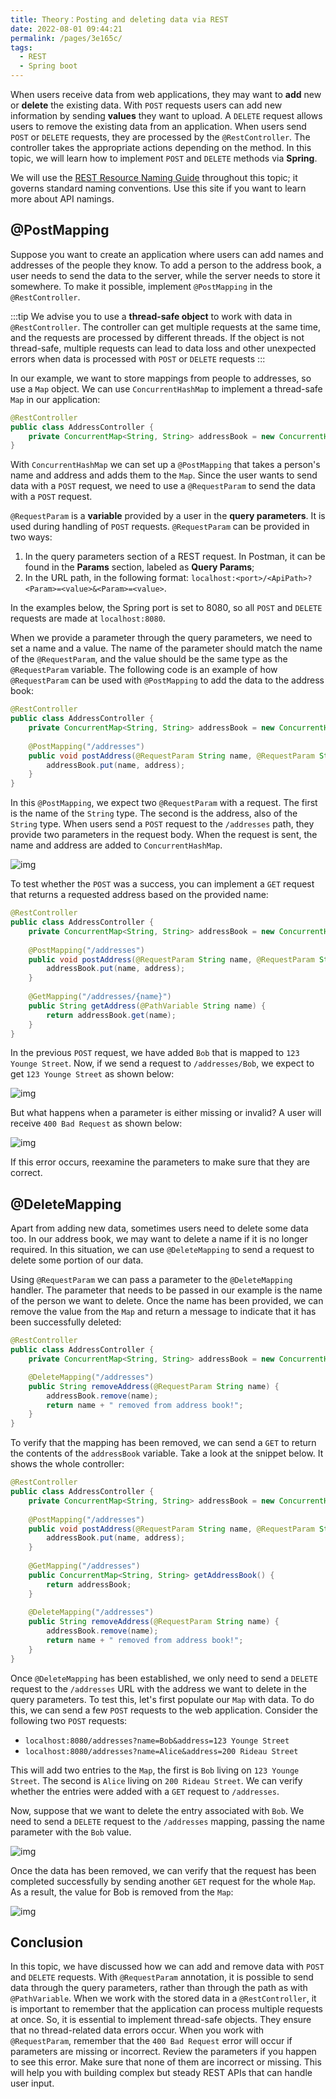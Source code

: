 ```yaml
---
title: Theory：Posting and deleting data via REST
date: 2022-08-01 09:44:21
permalink: /pages/3e165c/
tags:
  - REST
  - Spring boot
---
```

When users receive data from web applications, they may want to **add** new or **delete** the existing data. With `POST` requests users can add new information by sending **values** they want to upload. A `DELETE` request allows users to remove the existing data from an application. When users send `POST` or `DELETE` requests, they are processed by the `@RestController`. The controller takes the appropriate actions depending on the method. In this topic, we will learn how to implement `POST` and `DELETE` methods via **Spring**.

We will use the [REST Resource Naming Guide](https://restfulapi.net/resource-naming/) throughout this topic; it governs standard naming conventions. Use this site if you want to learn more about API namings.

## @PostMapping

Suppose you want to create an application where users can add names and addresses of the people they know. To add a person to the address book, a user needs to send the data to the server, while the server needs to store it somewhere. To make it possible, implement `@PostMapping` in the `@RestController`.


:::tip
We advise you to use a **thread-safe object** to work with data in `@RestController`. The controller can get multiple requests at the same time, and the requests are processed by different threads. If the object is not thread-safe, multiple requests can lead to data loss and other unexpected errors when data is processed with `POST` or `DELETE` requests
:::


In our example, we want to store mappings from people to addresses, so use a `Map` object. We can use `ConcurrentHashMap` to implement a thread-safe `Map` in our application:

```java
@RestController
public class AddressController {
    private ConcurrentMap<String, String> addressBook = new ConcurrentHashMap<>();
}
```

With `ConcurrentHashMap` we can set up a `@PostMapping` that takes a person's name and address and adds them to the `Map`. Since the user wants to send data with a `POST` request, we need to use a `@RequestParam` to send the data with a `POST` request.

`@RequestParam` is a **variable** provided by a user in the **query parameters**. It is used during handling of `POST` requests. `@RequestParam` can be provided in two ways:

1. In the query parameters section of a REST request. In Postman, it can be found in the **Params** section, labeled as **Query Params**;
2. In the URL path, in the following format: `localhost:<port>/<ApiPath>?<Param>=<value>&<Param>=<value>`.

In the examples below, the Spring port is set to 8080, so all `POST` and `DELETE` requests are made at `localhost:8080`.

When we provide a parameter through the query parameters, we need to set a name and a value. The name of the parameter should match the name of the `@RequestParam`, and the value should be the same type as the `@RequestParam` variable. The following code is an example of how `@RequestParam` can be used with `@PostMapping` to add the data to the address book:

```java
@RestController
public class AddressController {
    private ConcurrentMap<String, String> addressBook = new ConcurrentHashMap<>();
    
    @PostMapping("/addresses")
    public void postAddress(@RequestParam String name, @RequestParam String address) {
        addressBook.put(name, address);
    }       
}
```



In this `@PostMapping`, we expect two `@RequestParam` with a request. The first is the name of the `String` type. The second is the address, also of the `String` type. When users send a `POST` request to the `/addresses` path, they provide two parameters in the request body. When the request is sent, the name and address are added to `ConcurrentHashMap`.

![img](https://ucarecdn.com/9d072ad5-e5c7-465f-aa10-3cac2fe1fc4c/)

To test whether the `POST` was a success, you can implement a `GET` request that returns a requested address based on the provided name:

```java
@RestController
public class AddressController {
    private ConcurrentMap<String, String> addressBook = new ConcurrentHashMap<>();
    
    @PostMapping("/addresses")
    public void postAddress(@RequestParam String name, @RequestParam String address) {
        addressBook.put(name, address);
    }       
    
    @GetMapping("/addresses/{name}")
    public String getAddress(@PathVariable String name) {
        return addressBook.get(name);
    }
}
```



In the previous `POST` request, we have added `Bob` that is mapped to `123 Younge Street`. Now, if we send a request to `/addresses/Bob`, we expect to get `123 Younge Street` as shown below:

![img](https://ucarecdn.com/5bcd91d4-8091-456f-9bbb-86eed08bae22/)

But what happens when a parameter is either missing or invalid? A user will receive `400 Bad Request` as shown below:

![img](https://ucarecdn.com/648621f4-47eb-4c19-86fe-f35a2a34d643/)

If this error occurs, reexamine the parameters to make sure that they are correct.

## @DeleteMapping

Apart from adding new data, sometimes users need to delete some data too. In our address book, we may want to delete a name if it is no longer required. In this situation, we can use `@DeleteMapping` to send a request to delete some portion of our data.

Using `@RequestParam` we can pass a parameter to the `@DeleteMapping` handler. The parameter that needs to be passed in our example is the name of the person we want to delete. Once the name has been provided, we can remove the value from the `Map` and return a message to indicate that it has been successfully deleted:

```java
@RestController
public class AddressController {
    private ConcurrentMap<String, String> addressBook = new ConcurrentHashMap<>();

    @DeleteMapping("/addresses")
    public String removeAddress(@RequestParam String name) {
        addressBook.remove(name);
        return name + " removed from address book!";
    }
}
```



To verify that the mapping has been removed, we can send a `GET` to return the contents of the `addressBook` variable. Take a look at the snippet below. It shows the whole controller:

```java
@RestController
public class AddressController {
    private ConcurrentMap<String, String> addressBook = new ConcurrentHashMap<>();
    
    @PostMapping("/addresses")
    public void postAddress(@RequestParam String name, @RequestParam String address) {
        addressBook.put(name, address);
    }       
    
    @GetMapping("/addresses")
    public ConcurrentMap<String, String> getAddressBook() {
        return addressBook;
    }
    
    @DeleteMapping("/addresses")
    public String removeAddress(@RequestParam String name) {
        addressBook.remove(name);
        return name + " removed from address book!";
    }
}
```



Once `@DeleteMapping` has been established, we only need to send a `DELETE` request to the `/addresses` URL with the address we want to delete in the query parameters. To test this, let's first populate our `Map` with data. To do this, we can send a few `POST` requests to the web application. Consider the following two `POST` requests:

- `localhost:8080/addresses?name=Bob&address=123 Younge Street`
- `localhost:8080/addresses?name=Alice&address=200 Rideau Street`

This will add two entries to the `Map`, the first is `Bob` living on `123 Younge Street`. The second is `Alice` living on `200 Rideau Street`. We can verify whether the entries were added with a `GET` request to `/addresses`.

Now, suppose that we want to delete the entry associated with `Bob`. We need to send a `DELETE` request to the `/addresses` mapping, passing the name parameter with the `Bob` value.

![img](https://ucarecdn.com/49688955-e89d-4984-8ac6-9ffd4ea405f2/)

Once the data has been removed, we can verify that the request has been completed successfully by sending another `GET` request for the whole `Map`. As a result, the value for Bob is removed from the `Map`:

![img](https://ucarecdn.com/78e1762b-3a5d-4bee-8d15-16646ef75f84/)

## Conclusion

In this topic, we have discussed how we can add and remove data with `POST` and `DELETE` requests. With `@RequestParam` annotation, it is possible to send data through the query parameters, rather than through the path as with `@PathVariable`. When we work with the stored data in a `@RestController`, it is important to remember that the application can process multiple requests at once. So, it is essential to implement thread-safe objects. They ensure that no thread-related data errors occur. When you work with `@RequestParam`, remember that the `400 Bad Request` error will occur if parameters are missing or incorrect. Review the parameters if you happen to see this error. Make sure that none of them are incorrect or missing. This will help you with building complex but steady REST APIs that can handle user input.